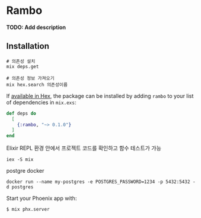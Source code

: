 # Rambo

**TODO: Add description**

## Installation


```shell
# 의존성 설치
mix deps.get

# 의존성 정보 가져오기
mix hex.search 의존성이름
```

If [available in Hex](https://hex.pm/docs/publish), the package can be installed
by adding `rambo` to your list of dependencies in `mix.exs`:

```elixir
def deps do
  [
    {:rambo, "~> 0.1.0"}
  ]
end
```

Elixir REPL 환경 안에서 프로젝트 코드를 확인하고 함수 테스트가 가능
```shell
iex -S mix
```

postgre docker
```shell
docker run --name my-postgres -e POSTGRES_PASSWORD=1234 -p 5432:5432 -d postgres
```


Start your Phoenix app with:

    $ mix phx.server
